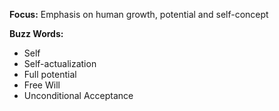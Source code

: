 **Focus:** Emphasis on human growth, potential and self-concept

**Buzz Words:**
- Self
- Self-actualization
- Full potential
- Free Will
- Unconditional Acceptance